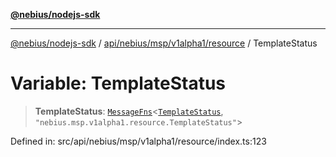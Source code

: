 [**@nebius/nodejs-sdk**](../../../../../../README.md)

---

[@nebius/nodejs-sdk](../../../../../../README.md) / [api/nebius/msp/v1alpha1/resource](../README.md) / TemplateStatus

# Variable: TemplateStatus

> **TemplateStatus**: [`MessageFns`](../../../../../../runtime/protos/core/interfaces/MessageFns.md)\<[`TemplateStatus`](../interfaces/TemplateStatus.md), `"nebius.msp.v1alpha1.resource.TemplateStatus"`\>

Defined in: src/api/nebius/msp/v1alpha1/resource/index.ts:123
